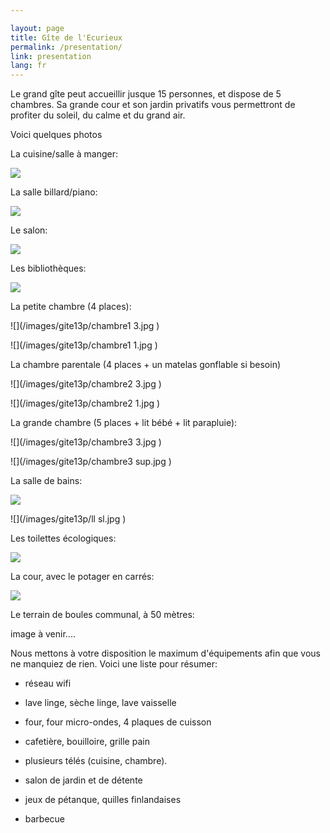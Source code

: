 ```yaml
---

layout: page
title: Gîte de l'Ecurieux
permalink: /presentation/
link: presentation
lang: fr
---
```



Le grand gîte peut accueillir jusque 15 personnes, et dispose de 5 chambres. Sa grande cour et son jardin privatifs vous permettront de profiter du soleil, du calme et du grand air.

<!--%Il est labellisé <a href="/images/DecisionClassement2016.pdf" target="_blank">"meublé de tourisme 3 étoiles" </a> , pour vous garantir un niveau de service et de confort maximum. 
-->


Voici quelques photos

La cuisine/salle à manger:

![](/images/gite13p/cuisine3.jpg )

La salle billard/piano:

![](/images/gite13p/billard_et_piano.jpg )

Le salon:

![](/images/gite13p/salon.jpg )


Les bibliothèques:

![](/images/gite13p/bibliotheques.jpg )


La petite chambre (4 places):

![](/images/gite13p/chambre1 3.jpg )

![](/images/gite13p/chambre1 1.jpg )

La chambre parentale (4 places + un matelas gonflable si besoin)

![](/images/gite13p/chambre2 3.jpg )

![](/images/gite13p/chambre2 1.jpg )

La grande chambre (5 places + lit bébé + lit parapluie):

![](/images/gite13p/chambre3 3.jpg )

![](/images/gite13p/chambre3 sup.jpg )

La salle de bains:



![](/images/gite13p/sdb.jpg )

![](/images/gite13p/ll sl.jpg )




Les toilettes écologiques:

![](/images/gite13p/tlb.jpg )



La cour, avec le potager en carrés:

![](/images/gite13p/facade.jpg )


<!--
Le spa familial et écologique, ou bain nordique, éclairage de couleur et machine à bulle!!

![](/images/gite13p/spa.jpg )
-->

Le terrain de boules communal, à 50 mètres:

image à venir....


Nous mettons à votre disposition le maximum d'équipements afin que vous ne manquiez de rien. Voici une liste pour résumer:

- réseau wifi

- lave linge, sèche linge, lave vaisselle

- four, four micro-ondes, 4 plaques de cuisson

- cafetière, bouilloire, grille pain

- plusieurs télés (cuisine, chambre).

- salon de jardin et de détente

- jeux de pétanque, quilles finlandaises

- barbecue
